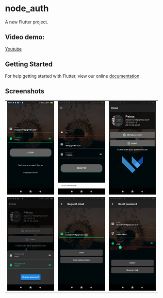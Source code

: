 # node_auth

A new Flutter project.

## Video demo:

[Youtube](https://youtu.be/OvsDKfy0aOs)

## Getting Started

For help getting started with Flutter, view our online
[documentation](https://flutter.io/).

## Screenshots

|  |  |  |
| :---:  | :---:  | :---:  |
| ![](screenshots/Screenshot1.png) | ![](screenshots/Screenshot2.png) | ![](screenshots/Screenshot3.png) 
| ![](screenshots/Screenshot4.png) | ![](screenshots/Screenshot5.png) | ![](screenshots/Screenshot6.png) 